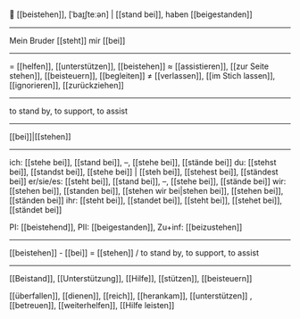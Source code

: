 🤝 [[beistehen]], [ˈbaɪ̯ʃteːən] | [[stand bei]], haben [[beigestanden]]

---
Mein Bruder [[steht]] mir [[bei]]

---
= [[helfen]], [[unterstützen]], [[beistehen]]
≈ [[assistieren]], [[zur Seite stehen]], [[beisteuern]], [[begleiten]]
≠ [[verlassen]], [[im Stich lassen]], [[ignorieren]], [[zurückziehen]]

---
to stand by, to support, to assist

---
[[bei]]|[[stehen]]

---
ich: [[stehe bei]], [[stand bei]], –, [[stehe bei]], [[stände bei]]
du: [[stehst bei]], [[standst bei]], [[stehe bei]] | [[steh bei]], [[stehest bei]], [[ständest bei]]
er/sie/es: [[steht bei]], [[stand bei]], –, [[stehe bei]], [[stände bei]]
wir: [[stehen bei]], [[standen bei]], [[stehen wir bei|stehen bei]], [[stehen bei]], [[ständen bei]]
ihr: [[steht bei]], [[standet bei]], [[steht bei]], [[stehet bei]], [[ständet bei]]

PI: [[beistehend]], PII: [[beigestanden]], Zu+inf: [[beizustehen]]

---
[[beistehen]] - [[bei]] = [[stehen]] / to stand by, to support, to assist

---
[[Beistand]], [[Unterstützung]], [[Hilfe]], [[stützen]], [[beisteuern]]

[[überfallen]], [[dienen]], [[reich]], [[herankam]], [[unterstützen]]
, [[betreuen]], [[weiterhelfen]], [[Hilfe leisten]]
